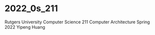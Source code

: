 # 2022_0s_211
Rutgers University Computer Science 211 Computer Architecture
Spring 2022
Yipeng Huang
